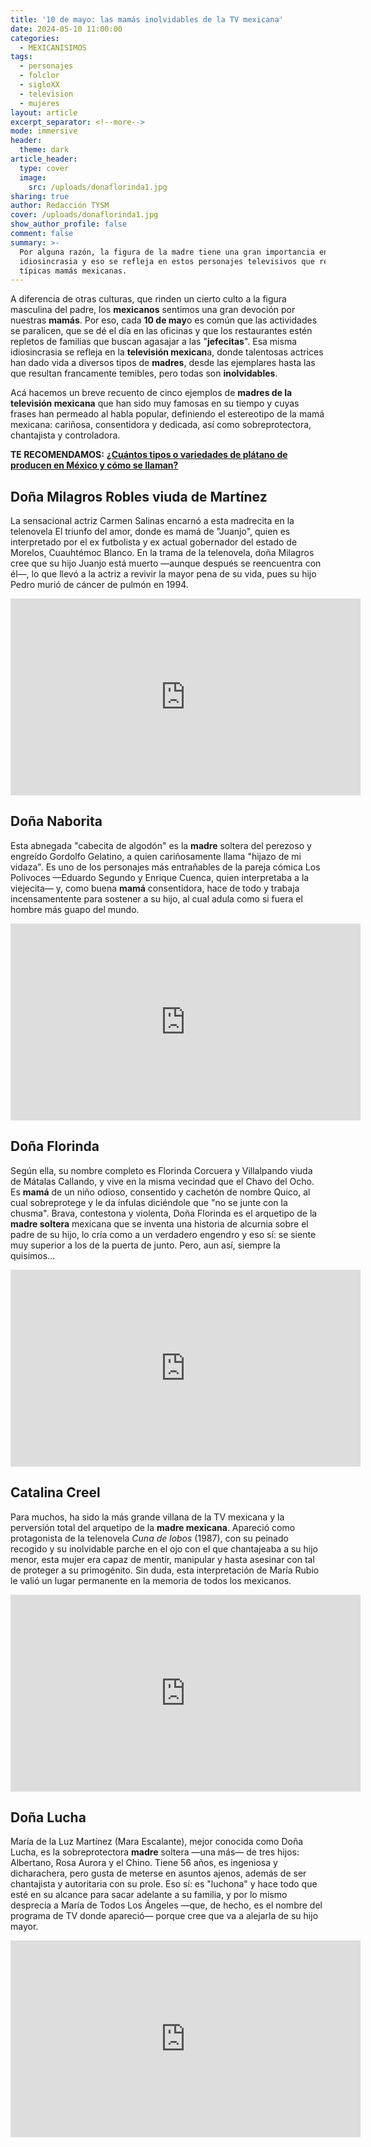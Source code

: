 ```yaml
---
title: '10 de mayo: las mamás inolvidables de la TV mexicana'
date: 2024-05-10 11:00:00
categories:
  - MEXICANISIMOS
tags:
  - personajes
  - folclor
  - sigloXX
  - television
  - mujeres
layout: article
excerpt_separator: <!--more-->
mode: immersive
header:
  theme: dark
article_header:
  type: cover
  image:
    src: /uploads/donaflorinda1.jpg
sharing: true
author: Redacción TYSM
cover: /uploads/donaflorinda1.jpg
show_author_profile: false
comment: false
summary: >-
  Por alguna razón, la figura de la madre tiene una gran importancia en nuestra
  idiosincrasia y eso se refleja en estos personajes televisivos que retratan a
  típicas mamás mexicanas. 
---
```

A diferencia de otras culturas, que rinden un cierto culto a la figura masculina del padre, los **mexicanos** sentimos una gran devoción por nuestras **mamás**. Por eso, cada **10 de may**o es común que las actividades se paralicen, que se dé el día en las oficinas y que los restaurantes estén repletos de familias que buscan agasajar a las "**jefecitas**". Esa misma idiosincrasia se refleja en la **televisión mexican**a, donde talentosas actrices han dado vida a diversos tipos de **madres**, desde las ejemplares hasta las que resultan francamente temibles, pero todas son **inolvidables**.

Acá hacemos un breve recuento de cinco ejemplos de **madres de la televisión mexicana** que han sido muy famosas en su tiempo y cuyas frases han permeado al habla popular, definiendo el estereotipo de la mamá mexicana: cariñosa, consentidora y dedicada, así como sobreprotectora, chantajista y controladora.

**TE RECOMENDAMOS:** [**¿Cuántos tipos o variedades de plátano de producen en México y cómo se llaman?**](https://blog.tonoysumariachi.com/gastronomia/2024/04/23/cu%C3%A1ntos-tipos-o-variedades-se-producen-en-m%C3%A9xico-y-c%C3%B3mo-se-llaman.html)

## Doña Milagros Robles viuda de Martínez

La sensacional actriz Carmen Salinas encarnó a esta madrecita en la telenovela El triunfo del amor, donde es mamá de "Juanjo", quien es interpretado por el ex futbolista y ex actual gobernador del estado de Morelos, Cuauhtémoc Blanco. En la trama de la telenovela, doña Milagros cree que su hijo Juanjo está muerto —aunque después se reencuentra con él—, lo que llevó a la actriz a revivir la mayor pena de su vida, pues su hijo Pedro murió de cáncer de pulmón en 1994.

<iframe width="560" height="315" src="https://www.youtube.com/embed/87MifKlR2wI?si=f6CIQEPaCduzgV_d" title="YouTube video player" frameborder="0" allow="accelerometer; autoplay; clipboard-write; encrypted-media; gyroscope; picture-in-picture; web-share" referrerpolicy="strict-origin-when-cross-origin" allowfullscreen></iframe>

## Doña Naborita

Esta abnegada "cabecita de algodón" es la **madre** soltera del perezoso y engreído Gordolfo Gelatino, a quien cariñosamente llama "hijazo de mi vidaza". Es uno de los personajes más entrañables de la pareja cómica Los Polivoces —Eduardo Segundo y Enrique Cuenca, quien interpretaba a la viejecita— y, como buena **mamá** consentidora, hace de todo y trabaja incensamentente para sostener a su hijo, al cual adula como si fuera el hombre más guapo del mundo.

<iframe width="560" height="315" src="https://www.youtube.com/embed/pjSkuC0TRcc?si=MPL6L1zU9rUNb-ky" title="YouTube video player" frameborder="0" allow="accelerometer; autoplay; clipboard-write; encrypted-media; gyroscope; picture-in-picture; web-share" referrerpolicy="strict-origin-when-cross-origin" allowfullscreen=""></iframe>

## Doña Florinda

Según ella, su nombre completo es Florinda Corcuera y Villalpando viuda de Mátalas Callando, y vive en la misma vecindad que el Chavo del Ocho. Es **mamá** de un niño odioso, consentido y cachetón de nombre Quico, al cual sobreprotege y le da ínfulas diciéndole que "no se junte con la chusma". Brava, contestona y violenta, Doña Florinda es el arquetipo de la **madre soltera** mexicana que se inventa una historia de alcurnia sobre el padre de su hijo, lo cría como a un verdadero engendro y eso sí: se siente muy superior a los de la puerta de junto. Pero, aun así, siempre la quisimos…

<iframe width="560" height="315" src="https://www.youtube.com/embed/kRN9UHdjB2A?si=avEuqxfI7gqKEVcH" title="YouTube video player" frameborder="0" allow="accelerometer; autoplay; clipboard-write; encrypted-media; gyroscope; picture-in-picture; web-share" referrerpolicy="strict-origin-when-cross-origin" allowfullscreen=""></iframe>

## Catalina Creel

Para muchos, ha sido la más grande villana de la TV mexicana y la perversión total del arquetipo de la **madre mexicana**. Apareció como protagonista de la telenovela *Cuna de lobos* (1987), con su peinado recogido y su inolvidable parche en el ojo con el que chantajeaba a su hijo menor, esta mujer era capaz de mentir, manipular y hasta asesinar con tal de proteger a su primogénito. Sin duda, esta interpretación de María Rubio le valió un lugar permanente en la memoria de todos los mexicanos.

<iframe width="560" height="315" src="https://www.youtube.com/embed/FilpMe41rhk?si=7i2JHKrdzqxktVB8" title="YouTube video player" frameborder="0" allow="accelerometer; autoplay; clipboard-write; encrypted-media; gyroscope; picture-in-picture; web-share" referrerpolicy="strict-origin-when-cross-origin" allowfullscreen=""></iframe>

## Doña Lucha

María de la Luz Martínez (Mara Escalante), mejor conocida como Doña Lucha, es la sobreprotectora **madre** soltera —una más— de tres hijos: Albertano, Rosa Aurora y el Chino. Tiene 56 años, es ingeniosa y dicharachera, pero gusta de meterse en asuntos ajenos, además de ser chantajista y autoritaria con su prole. Eso sí: es "luchona" y hace todo que esté en su alcance para sacar adelante a su familia, y por lo mismo desprecia a María de Todos Los Ángeles —que, de hecho, es el nombre del programa de TV donde apareció— porque cree que  va a alejarla de su hijo mayor.

<iframe width="560" height="315" src="https://www.youtube.com/embed/9N6ioBw3Cn0?si=MhDwmzDgLH2oLXdd" title="YouTube video player" frameborder="0" allow="accelerometer; autoplay; clipboard-write; encrypted-media; gyroscope; picture-in-picture; web-share" referrerpolicy="strict-origin-when-cross-origin" allowfullscreen></iframe>

&nbsp;